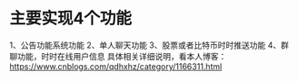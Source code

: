 # 主要实现4个功能
1、公告功能系统功能
2、单人聊天功能
3、股票或者比特币时时推送功能
4、群聊功能，时时在线用户信息
具体相关详细说明，看本人博客：https://www.cnblogs.com/qdhxhz/category/1166311.html

